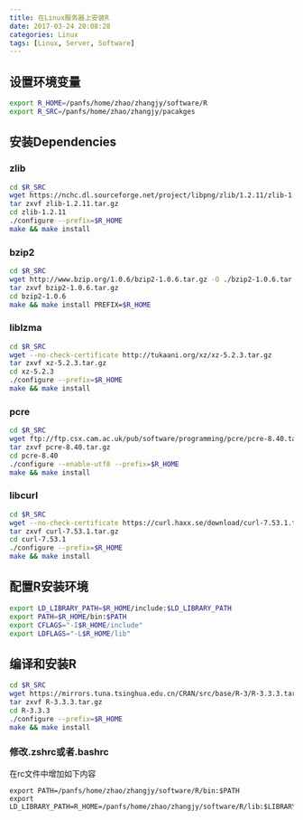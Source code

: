 ```yaml
---
title: 在Linux服务器上安装R
date: 2017-03-24 20:08:28
categories: Linux
tags: [Linux, Server, Software]
---
```


## 设置环境变量

```bash
export R_HOME=/panfs/home/zhao/zhangjy/software/R
export R_SRC=/panfs/home/zhao/zhangjy/pacakges
```

## 安装Dependencies

### zlib

```bash
cd $R_SRC
wget https://nchc.dl.sourceforge.net/project/libpng/zlib/1.2.11/zlib-1.2.11.tar.gz
tar zxvf zlib-1.2.11.tar.gz
cd zlib-1.2.11 
./configure --prefix=$R_HOME
make && make install
```

<!-- more -->

### bzip2

```bash
cd $R_SRC
wget http://www.bzip.org/1.0.6/bzip2-1.0.6.tar.gz -O ./bzip2-1.0.6.tar.gz
tar zxvf bzip2-1.0.6.tar.gz
cd bzip2-1.0.6
make && make install PREFIX=$R_HOME
```

### liblzma

```bash
cd $R_SRC
wget --no-check-certificate http://tukaani.org/xz/xz-5.2.3.tar.gz 
tar zxvf xz-5.2.3.tar.gz
cd xz-5.2.3
./configure --prefix=$R_HOME
make && make install
```

### pcre

```bash
cd $R_SRC
wget ftp://ftp.csx.cam.ac.uk/pub/software/programming/pcre/pcre-8.40.tar.gz
tar zxvf pcre-8.40.tar.gz
cd pcre-8.40
./configure --enable-utf8 --prefix=$R_HOME
make && make install
```

### libcurl

```bash
cd $R_SRC
wget --no-check-certificate https://curl.haxx.se/download/curl-7.53.1.tar.gz
tar zxvf curl-7.53.1.tar.gz
cd curl-7.53.1
./configure --prefix=$R_HOME
make && make install
```

## 配置R安装环境

```bash
export LD_LIBRARY_PATH=$R_HOME/include:$LD_LIBRARY_PATH
export PATH=$R_HOME/bin:$PATH
export CFLAGS="-I$R_HOME/include"
export LDFLAGS="-L$R_HOME/lib"
```

## 编译和安装R

```bash
cd $R_SRC
wget https://mirrors.tuna.tsinghua.edu.cn/CRAN/src/base/R-3/R-3.3.3.tar.gz
tar zxvf R-3.3.3.tar.gz
cd R-3.3.3
./configure --prefix=$R_HOME
make && make install
```

### 修改.zshrc或者.bashrc

在rc文件中增加如下内容

```
export PATH=/panfs/home/zhao/zhangjy/software/R/bin:$PATH
export LD_LIBRARY_PATH=R_HOME=/panfs/home/zhao/zhangjy/software/R/lib:$LIBRARY_PATH
```